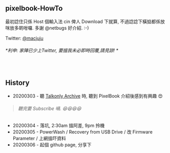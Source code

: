 ## pixelbook-HowTo

最初諗住只係 Host 個輸入法 cin 俾人 Download 下就算, 不過諗諗下橫掂都係放咪放多啲咁囉.
多謝 @netbugs 好介紹. :-)

Twitter: [@macjuju](https://twitter.com/macjuju) 

###### *利申: 家陣已少上Twitter, 要搵我未必即時回覆,請見諒! *
<br>

## History

* 20200303 - 聽 [Talkonly Archive](https://youtu.be/525YIx3SENU?t=1829) 時, 聽到 PixelBook 介紹後感到有興趣 :heart_eyes:
> ###### 聽完要 Subscribe 喎. :laughing::laughing::laughing::laughing: 
* 20200304 - 落坑, 2:30am 搵阿差, 9pm 拎機
* 20200305 - PowerWash / Recovery from USB Drive / 改 Firmware Parameter / 上網搵吓資料
* 20200306 - 起個 github page, 分享下


